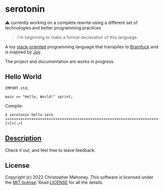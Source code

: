# serotonin

:warning: currently working on a complete rewrite using a different set of technologies and better programming practices

> I'm beginning to make a formal declaration of this language.

A _toy_ [stack-oriented](https://en.wikipedia.org/wiki/Stack-oriented_programming) programming language that transpiles to [Brainfuck](https://en.wikipedia.org/wiki/Brainfuck) and is inspired by [Joy](https://hypercubed.github.io/joy/joy.html).

The project and documentation are works in progress.

## Hello World

```serotonin
IMPORT std;

main == "Hello, World!" sprint;
```

Compile:

```text
$ serotonin hello.sero
>++++++++++++++++++++++++++++++++++++++++++++++++++++++++++++++++++++++++>+++++++++++++++++++++++++++++++++++++++++++++++++++++++++++++++++++++++++++++++++++++++++++++++++++++>++++++++++++++++++++++++++++++++++++++++++++++++++++++++++++++++++++++++++++++++++++++++++++++++++++++++++++>++++++++++++++++++++++++++++++++++++++++++++++++++++++++++++++++++++++++++++++++++++++++++++++++++++++++++++>+++++++++++++++++++++++++++++++++++++++++++++++++++++++++++++++++++++++++++++++++++++++++++++++++++++++++++++++>++++++++++++++++++++++++++++++++++++++++++++>++++++++++++++++++++++++++++++++>+++++++++++++++++++++++++++++++++++++++++++++++++++++++++++++++++++++++++++++++++++++++>+++++++++++++++++++++++++++++++++++++++++++++++++++++++++++++++++++++++++++++++++++++++++++++++++++++++++++++++>++++++++++++++++++++++++++++++++++++++++++++++++++++++++++++++++++++++++++++++++++++++++++++++++++++++++++++++++++>++++++++++++++++++++++++++++++++++++++++++++++++++++++++++++++++++++++++++++++++++++++++++++++++++++++++++++>++++++++++++++++++++++++++++++++++++++++++++++++++++++++++++++++++++++++++++++++++++++++++++++++++++>+++++++++++++++++++++++++++++++++[<]>[.>]
```

## [Description](./description.md)

Check it out, and feel free to leave feedback.

## License

Copyright (c) 2022 Christopher Mahoney. This software is licensed under the [MIT license](https://opensource.org/licenses/MIT). Read [LICENSE](LICENSE) for all the details.

